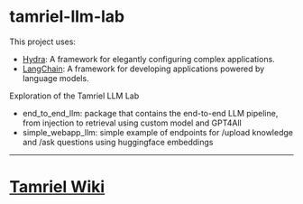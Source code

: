 # tamriel-llm-lab


This project uses:
- [Hydra](https://hydra.cc/): A framework for elegantly configuring complex applications.
- [LangChain](https://python.langchain.com/docs/get_started/introduction.html): A framework for developing applications powered by language models.


Exploration of the Tamriel LLM Lab

- end_to_end_llm: package that contains the end-to-end LLM pipeline, from injection to retrieval using custom model and GPT4All
- simple_webapp_llm: simple example of endpoints for /upload knowledge and /ask questions using huggingface embeddings


---

# [Tamriel Wiki](https://github.com/liniribeiro/tamriel-llm-lab/wiki)